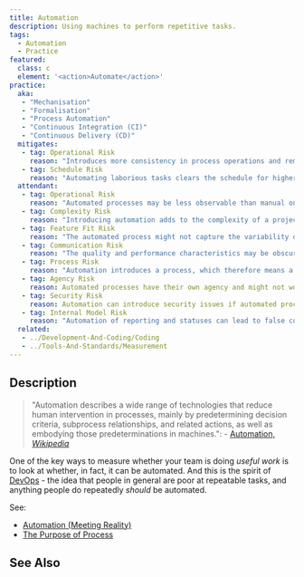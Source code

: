 ```yaml
---
title: Automation
description: Using machines to perform repetitive tasks.
tags: 
  - Automation
  - Practice
featured: 
  class: c
  element: '<action>Automate</action>'
practice:
  aka: 
   - "Mechanisation"
   - "Formalisation"
   - "Process Automation"
   - "Continuous Integration (CI)"
   - "Continuous Delivery (CD)"
  mitigates:
   - tag: Operational Risk
     reason: "Introduces more consistency in process operations and removes opportunity for human error"
   - tag: Schedule Risk
     reason: "Automating laborious tasks clears the schedule for higher-value work."
  attendant:
   - tag: Operational Risk
     reason: "Automated processes may be less observable than manual ones."
   - tag: Complexity Risk
     reason: "Introducing automation adds to the complexity of a project"
   - tag: Feature Fit Risk
     reason: "The automated process might not capture the variability of requirements of the original approach"
   - tag: Communication Risk
     reason: "The quality and performance characteristics may be obscured by automation."
   - tag: Process Risk
     reason: "Automation introduces a process, which therefore means a new source of Process Risk."
   - tag: Agency Risk
     reason: Automated processes have their own agency and might not work as desired.
   - tag: Security Risk
     reason: Automation can introduce security issues if automated processes are given elevated privileges.  
   - tag: Internal Model Risk
     reason: "Automation of reporting and statuses can lead to false confidence about a system's health."
  related:
   - ../Development-And-Coding/Coding
   - ../Tools-And-Standards/Measurement
---
```


<PracticeIntro details={frontMatter} /> 

## Description

> "Automation describes a wide range of technologies that reduce human intervention in processes, mainly by predetermining decision criteria, subprocess relationships, and related actions, as well as embodying those predeterminations in machines.": - [Automation, _Wikipedia_](https://en.wikipedia.org/wiki/Automation)

One of the key ways to measure whether your team is doing _useful work_ is to look at whether, in fact, it can be automated.  And this is the spirit of [DevOps](/methods/DevOps) - the idea that people in general are poor at repeatable tasks, and anything people do repeatedly _should_ be automated.  

See: 

 - [Automation (Meeting Reality)](/thinking/Meeting-Reality#example-automation)
 - [The Purpose of Process](/risks/Process-Risk#the-purpose-of-process)

## See Also

<TagList tag="Automation" />